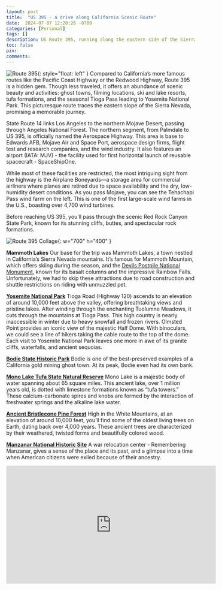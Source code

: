 ```yaml
---
layout: post
title:  "US 395 - a drive along California Scenic Route"
date:  2024-07-07 12:20:26 -0700
categories: [Personal]
tags: []
description: US Route 395, running along the eastern side of the Sierra Nevada, traverses both arid deserts and alpine mountains, with chiseled summits soaring 10,000 feet above sea level.
toc: false
pin: 
comments: 
---
```




![Route 395](https://ketanhm.github.io/images/us395.png){: style="float: left" }
Compared to California’s more famous routes like the Pacific Coast Highway or the Redwood Highway, Route 395 is a hidden gem. Though less traveled, it offers an abundance of scenic beauty and activities: ghost towns, filming locations, ski and lake resorts, tufa formations, and the seasonal Tioga Pass leading to Yosemite National Park. This picturesque route traces the eastern slope of the Sierra Nevada, promising a memorable journey.

State Route 14 links Los Angeles to the northern Mojave Desert, passing through Angeles National Forest. The northern segment, from Palmdale to US 395, is officially named the Aerospace Highway. This area is base to Edwards AFB, Mojave Air and Space Port, aerospace design firms, flight test and research companies, and the wind industry. It also features an airport (IATA: MJV) - the facility used for first horizontal launch of reusable spacecraft - SpaceShipOne. 

While most of these facilities are restricted, the most intriguing sight from the highway is the Airplane Boneyards—a storage area for commercial airliners where planes are retired due to space availability and the dry, low-humidity desert conditions. As you pass Mojave, you can see the Tehachapi Pass wind farm on the left. This is one of the first large-scale wind farms in the U.S., boasting over 4,700 wind turbines.

Before reaching US 395, you’ll pass through the scenic Red Rock Canyon State Park, known for its stunning cliffs, buttes, and spectacular rock formations.

![Route 395 Collage](https://ketanhm.github.io/images/us395-collage.jpeg){: w="700" h="400" }

**Mammoth Lakes**
Our base for the trip was Mammoth Lakes, a town nestled in California’s Sierra Nevada mountains. It’s famous for Mammoth Mountain, which offers skiing during the season, and the [Devils Postpile National Monument](https://www.nps.gov/depo/index.htm), known for its basalt columns and the impressive Rainbow Falls. Unfortunately, we had to skip these attractions due to road construction and shuttle restrictions on riding with unmuzzled pet. 

**[Yosemite National Park](https://www.nps.gov/yose/index.htm)**
Tioga Road (Highway 120) ascends to an elevation of around 10,000 feet above the valley, offering breathtaking views and pristine lakes. After winding through the enchanting Tuolumne Meadows, it cuts through the mountains at Tioga Pass. This high country is nearly inaccessible in winter due to heavy snowfall and frozen rivers. Olmsted Point provides an iconic view of the majestic Half Dome. With binoculars, we could see a line of hikers taking the cable route to the top of the dome. Each visit to Yosemite National Park leaves one more in awe of its granite cliffs, waterfalls, and ancient sequoias.

**[Bodie State Historic Park](https://www.parks.ca.gov/?page_id=509)**
Bodie is one of the best-preserved examples of a California gold mining ghost town. At its peak, Bodie even had its own bank.

**[Mono Lake Tufa State Natural Reserve](https://www.parks.ca.gov/?page_id=514)**
Mono Lake is a majestic body of water spanning about 65 square miles. This ancient lake, over 1 million years old, is dotted with limestone formations known as “tufa towers.” These calcium-carbonate spires and knobs are formed by the interaction of freshwater springs and the alkaline lake water.

**[Ancient Bristlecone Pine Forest](https://www.fs.usda.gov/recarea/inyo/recarea/?recid=70821)**
High in the White Mountains, at an elevation of around 10,000 feet, you’ll find some of the oldest living trees on Earth, dating back over 4,000 years. These ancient trees are characterized by their weathered, twisted forms and beautifully colored wood.

**[Manzanar National Historic Site](https://www.nps.gov/manz/index.htm)**
A war relocation center - Remembering Manzanar, gives a sense of the place and its past, and a glimpse into a time when American citizens were exiled because of their ancestry.

<iframe width="560" height="315" src="https://www.youtube.com/embed/Spo1Khmp2U4?si=1Umm5lithjYvgAhI" title="YouTube video player" frameborder="0" allow="accelerometer; autoplay; clipboard-write; encrypted-media; gyroscope; picture-in-picture; web-share" referrerpolicy="strict-origin-when-cross-origin" allowfullscreen></iframe>